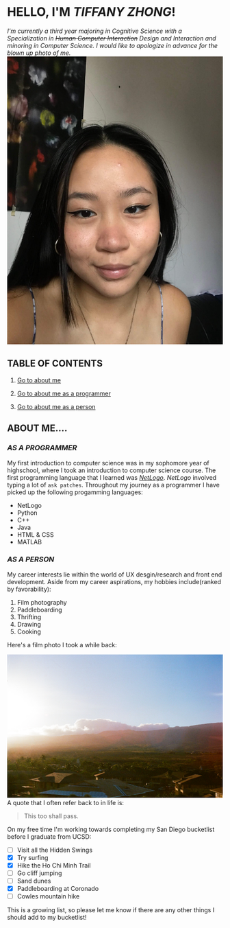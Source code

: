 # **HELLO, I'M _TIFFANY ZHONG_!** 
*I'm currently a third year majoring in Cognitive Science with a Specialization in ~~Human Computer Interaction~~ Design and Interaction and minoring in Computer Science. I would like to apologize in advance for the blown up photo of me.*
![image](Me-2.jpg)
## TABLE OF CONTENTS
1. [Go to about me](#about-me) 
   
2. [Go to about me as a programmer](#as-a-programmer)
3. [Go to about me as a person](#as-a-person)
## **ABOUT ME....**
### ***AS A PROGRAMMER***
My first introduction to computer science was in my sophomore year of highschool, where I took an introduction to computer science course. The first programming language that I learned was [*NetLogo*](https://ccl.northwestern.edu/netlogo/). *NetLogo* involved typing a lot of `ask patches`. Throughout my journey as a programmer I have picked up the following progamming languages:
- NetLogo
- Python
- C++
- Java
- HTML & CSS
- MATLAB
### ***AS A PERSON***
My career interests lie within the world of UX desgin/research and front end development. Aside from my career aspirations, my hobbies include(ranked by favorability):
1. Film photography 
2. Paddleboarding 
3. Thrifting
4. Drawing 
5. Cooking

Here's a film photo I took a while back: 

![image](50626545536_cf76d7b7a8_o.jpg)
A quote that I often refer back to in life is:
> This too shall pass.

On my free time I'm working towards completing my San Diego bucketlist before I graduate from UCSD: 
- [ ] Visit all the Hidden Swings
- [x] Try surfing
- [x] Hike the Ho Chi Minh Trail
- [ ] Go cliff jumping
- [ ] Sand dunes
- [x] Paddleboarding at Coronado
- [ ] Cowles mountain hike
  
This is a growing list, so please let me know if there are any other things I should add to my bucketlist! 